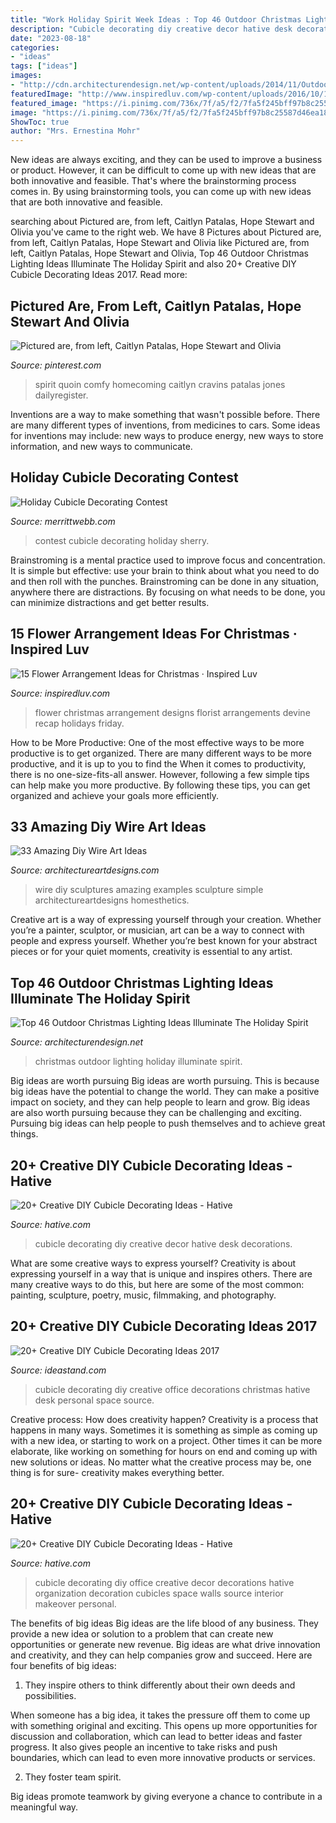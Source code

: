 ```yaml
---
title: "Work Holiday Spirit Week Ideas : Top 46 Outdoor Christmas Lighting Ideas Illuminate The Holiday Spirit"
description: "Cubicle decorating diy creative decor hative desk decorations"
date: "2023-08-18"
categories:
- "ideas"
tags: ["ideas"]
images:
- "http://cdn.architecturendesign.net/wp-content/uploads/2014/11/Outdoor-Christmas-Lighting-Decorations-13.jpg"
featuredImage: "http://www.inspiredluv.com/wp-content/uploads/2016/10/12-Flower-Arrangements-for-Christmas.jpg"
featured_image: "https://i.pinimg.com/736x/7f/a5/f2/7fa5f245bff97b8c25587d46ea18ea5d.jpg"
image: "https://i.pinimg.com/736x/7f/a5/f2/7fa5f245bff97b8c25587d46ea18ea5d.jpg"
ShowToc: true
author: "Mrs. Ernestina Mohr"
---
```



New ideas are always exciting, and they can be used to improve a business or product. However, it can be difficult to come up with new ideas that are both innovative and feasible. That's where the brainstorming process comes in. By using brainstorming tools, you can come up with new ideas that are both innovative and feasible.

	

		
searching about Pictured are, from left, Caitlyn Patalas, Hope Stewart and Olivia you've came to the right web. We have 8 Pictures about Pictured are, from left, Caitlyn Patalas, Hope Stewart and Olivia like Pictured are, from left, Caitlyn Patalas, Hope Stewart and Olivia, Top 46 Outdoor Christmas Lighting Ideas Illuminate The Holiday Spirit and also 20+ Creative DIY Cubicle Decorating Ideas 2017. Read more:
		
    
## Pictured Are, From Left, Caitlyn Patalas, Hope Stewart And Olivia

<img loading=lazy src="https://i.pinimg.com/736x/7f/a5/f2/7fa5f245bff97b8c25587d46ea18ea5d.jpg" onerror="this.onerror=null;this.src='https://tse3.mm.bing.net/th?id=OIP.TCafH_kqxZZss_pwHZyTswHaJ4&amp;pid=15.1';" alt="Pictured are, from left, Caitlyn Patalas, Hope Stewart and Olivia">

_Source: pinterest.com_

>spirit quoin comfy homecoming caitlyn cravins patalas jones dailyregister. 

	

Inventions are a way to make something that wasn't possible before. There are many different types of inventions, from medicines to cars. Some ideas for inventions may include: new ways to produce energy, new ways to store information, and new ways to communicate.

    
## Holiday Cubicle Decorating Contest

<img loading=lazy src="http://www.merrittwebb.com/wp-content/uploads/2012/12/Sherry.jpg" onerror="this.onerror=null;this.src='https://tse2.mm.bing.net/th?id=OIP.P8J9pgmQMAgGehiL5eVcdQHaJ4&amp;pid=15.1';" alt="Holiday Cubicle Decorating Contest">

_Source: merrittwebb.com_

>contest cubicle decorating holiday sherry. 

	

Brainstroming is a mental practice used to improve focus and concentration. It is simple but effective: use your brain to think about what you need to do and then roll with the punches. Brainstroming can be done in any situation, anywhere there are distractions. By focusing on what needs to be done, you can minimize distractions and get better results.

    
## 15 Flower Arrangement Ideas For Christmas · Inspired Luv

<img loading=lazy src="http://www.inspiredluv.com/wp-content/uploads/2016/10/12-Flower-Arrangements-for-Christmas.jpg" onerror="this.onerror=null;this.src='https://tse2.mm.bing.net/th?id=OIP.kOok9fOZHJaqQNUf-7DN5wHaJ4&amp;pid=15.1';" alt="15 Flower Arrangement Ideas for Christmas · Inspired Luv">

_Source: inspiredluv.com_

>flower christmas arrangement designs florist arrangements devine recap holidays friday. 

	

How to be More Productive: One of the most effective ways to be more productive is to get organized. There are many different ways to be more productive, and it is up to you to find the
When it comes to productivity, there is no one-size-fits-all answer. However, following a few simple tips can help make you more productive. By following these tips, you can get organized and achieve your goals more efficiently.

    
## 33 Amazing Diy Wire Art Ideas

<img loading=lazy src="http://www.architectureartdesigns.com/wp-content/uploads/2013/10/273-630x945.jpg" onerror="this.onerror=null;this.src='https://tse2.mm.bing.net/th?id=OIP.IKRA7Q28o4AncpBYucD5eQHaLH&amp;pid=15.1';" alt="33 Amazing Diy Wire Art Ideas">

_Source: architectureartdesigns.com_

>wire diy sculptures amazing examples sculpture simple architectureartdesigns homesthetics. 

	

Creative art is a way of expressing yourself through your creation. Whether you’re a painter, sculptor, or musician, art can be a way to connect with people and express yourself. Whether you’re best known for your abstract pieces or for your quiet moments, creativity is essential to any artist.

    
## Top 46 Outdoor Christmas Lighting Ideas Illuminate The Holiday Spirit

<img loading=lazy src="http://cdn.architecturendesign.net/wp-content/uploads/2014/11/Outdoor-Christmas-Lighting-Decorations-13.jpg" onerror="this.onerror=null;this.src='https://tse3.mm.bing.net/th?id=OIP.L9GKWm6nijxP3EIKACoL-QHaIl&amp;pid=15.1';" alt="Top 46 Outdoor Christmas Lighting Ideas Illuminate The Holiday Spirit">

_Source: architecturendesign.net_

>christmas outdoor lighting holiday illuminate spirit. 

	

Big ideas are worth pursuing
Big ideas are worth pursuing. This is because big ideas have the potential to change the world. They can make a positive impact on society, and they can help people to learn and grow. Big ideas are also worth pursuing because they can be challenging and exciting. Pursuing big ideas can help people to push themselves and to achieve great things.

    
## 20+ Creative DIY Cubicle Decorating Ideas - Hative

<img loading=lazy src="http://hative.com/wp-content/uploads/2014/06/cubicle-decorating-ideas/4-cubicle-decorating-ideas.jpg" onerror="this.onerror=null;this.src='https://tse4.mm.bing.net/th?id=OIP.VHOx8lixeW7JpfU3SP7vlgHaJ4&amp;pid=15.1';" alt="20+ Creative DIY Cubicle Decorating Ideas - Hative">

_Source: hative.com_

>cubicle decorating diy creative decor hative desk decorations. 

	

What are some creative ways to express yourself?
Creativity is about expressing yourself in a way that is unique and inspires others. There are many creative ways to do this, but here are some of the most common: painting, sculpture, poetry, music, filmmaking, and photography.

    
## 20+ Creative DIY Cubicle Decorating Ideas 2017

<img loading=lazy src="http://ideastand.com/wp-content/uploads/2014/06/cubicle-decorating-ideas/12-office-cubicle-decorating-ideas.jpg" onerror="this.onerror=null;this.src='https://tse4.mm.bing.net/th?id=OIP.ivzUyaXE2nc8Ggf2KQsz7gHaHj&amp;pid=15.1';" alt="20+ Creative DIY Cubicle Decorating Ideas 2017">

_Source: ideastand.com_

>cubicle decorating diy creative office decorations christmas hative desk personal space source. 

	

Creative process: How does creativity happen?
Creativity is a process that happens in many ways. Sometimes it is something as simple as coming up with a new idea, or starting to work on a project. Other times it can be more elaborate, like working on something for hours on end and coming up with new solutions or ideas. No matter what the creative process may be, one thing is for sure- creativity makes everything better.

    
## 20+ Creative DIY Cubicle Decorating Ideas - Hative

<img loading=lazy src="https://hative.com/wp-content/uploads/2014/06/cubicle-decorating-ideas/11-office-cubicle-decorating-ideas.jpg" onerror="this.onerror=null;this.src='https://tse1.mm.bing.net/th?id=OIP.fV7hJd9m7sT8VrWls7BLxQHaFj&amp;pid=15.1';" alt="20+ Creative DIY Cubicle Decorating Ideas - Hative">

_Source: hative.com_

>cubicle decorating diy office creative decor decorations hative organization decoration cubicles space walls source interior makeover personal. 

	

The benefits of big ideas
Big ideas are the life blood of any business. They provide a new idea or solution to a problem that can create new opportunities or generate new revenue. Big ideas are what drive innovation and creativity, and they can help companies grow and succeed. Here are four benefits of big ideas:
1. They inspire others to think differently about their own deeds and possibilities.

When someone has a big idea, it takes the pressure off them to come up with something original and exciting. This opens up more opportunities for discussion and collaboration, which can lead to better ideas and faster progress. It also gives people an incentive to take risks and push boundaries, which can lead to even more innovative products or services.

2. They foster team spirit.

Big ideas promote teamwork by giving everyone a chance to contribute in a meaningful way.

